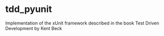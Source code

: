 # tdd_pyunit
Implementation of the xUnit framework described in the book Test Driven Development by Kent Beck

